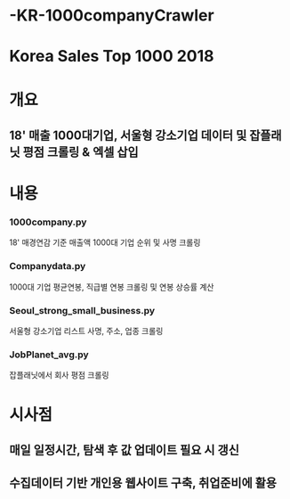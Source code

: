 # -KR-1000companyCrawler
# Korea Sales Top 1000 2018


# 개요
  ## 18' 매출 1000대기업, 서울형 강소기업 데이터 및 잡플래닛 평점 크롤링 & 엑셀 삽입
  
# 내용

  ### 1000company.py
  18' 매경연감 기준 매출액 1000대 기업 순위 및 사명 크롤링
  ### Companydata.py
  1000대 기업 평균연봉, 직급별 연봉 크롤링 및 연봉 상승률 계산
  ### Seoul_strong_small_business.py
  서울형 강소기업 리스트 사명, 주소, 업종 크롤링
  ### JobPlanet_avg.py
  잡플래닛에서 회사 평점 크롤링
  
# 시사점
  ## 매일 일정시간, 탐색 후 값 업데이트 필요 시 갱신
  ## 수집데이터 기반 개인용 웹사이트 구축, 취업준비에 활용
  
  
 
